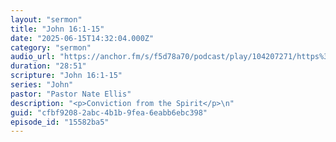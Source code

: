 ```yaml
---
layout: "sermon"
title: "John 16:1-15"
date: "2025-06-15T14:32:04.000Z"
category: "sermon"
audio_url: "https://anchor.fm/s/f5d78a70/podcast/play/104207271/https%3A%2F%2Fd3ctxlq1ktw2nl.cloudfront.net%2Fstaging%2F2025-5-16%2F402257316-44100-2-607949ee3cae1.m4a"
duration: "28:51"
scripture: "John 16:1-15"
series: "John"
pastor: "Pastor Nate Ellis"
description: "<p>Conviction from the Spirit</p>\n"
guid: "cfbf9208-2abc-4b1b-9fea-6eabb6ebc398"
episode_id: "15582ba5"
---
```


